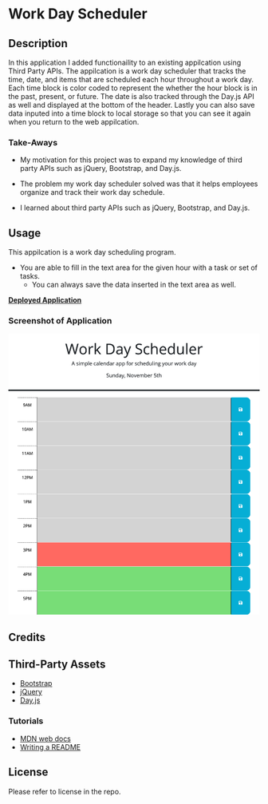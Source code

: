 # Work Day Scheduler

## Description

In this application I added functionaility to an existing appilcation using Third Party APIs. The appilcation is a work day scheduler that tracks the time, date, and items that are scheduled each hour throughout a work day. Each time block is color coded to represent the whether the hour block is in the past, present, or future. The date is also tracked through the Day.js API as well and displayed at the bottom of the header. Lastly you can also save data inputed into a time block to local storage so that you can see it again when you return to the web appilcation.

### Take-Aways

- My motivation for this project was to expand my knowledge of third party APIs such as jQuery, Bootstrap, and Day.js.

- The problem my work day scheduler solved was that it helps employees organize and track their work day schedule.

- I learned about third party APIs such as jQuery, Bootstrap, and Day.js.

## Usage

This appilcation is a work day scheduling program.

- You are able to fill in the text area for the given hour with a task or set of tasks.
    - You can always save the data inserted in the text area as well.

**[Deployed Application](https://kpierce236.github.io/Work-Day-Scheduler/)**

### Screenshot of Application

![Screenshot of Appilcation](images/screenshot.png "Screenshot of Appilcation")

## Credits

## Third-Party Assets

- [Bootstrap](https://getbootstrap.com/)
- [jQuery](https://jquery.com/)
- [Day.js](https://day.js.org/en/)

### Tutorials

- [MDN web docs](https://developer.mozilla.org/en-US/docs/Web/JavaScript)
- [Writing a README](https://coding-boot-camp.github.io/full-stack/github/professional-readme-guide)

## License

Please refer to license in the repo.